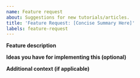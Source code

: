 ```yaml
---
name: Feature request
about: Suggestions for new tutorials/articles.
title: 'Feature Request: [Concise Summary Here]'
labels: feature-request
---
```


**Feature description**


**Ideas you have for implementing this (optional)**


**Additional context (if applicable)**
